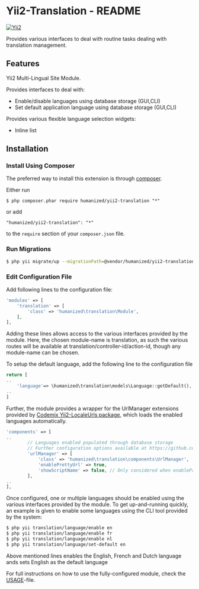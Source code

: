 # Yii2-Translation - README
[![Yii2](https://img.shields.io/badge/Powered_by-Yii_Framework-green.svg?style=flat)](http://www.yiiframework.com/)

Provides various interfaces to deal with routine tasks dealing with translation management.


## Features

Yii2 Multi-Lingual Site Module.
 
Provides interfaces to deal with: 
 * Enable/disable languages using database storage (GUI,CLI)
 * Set default application language using database storage (GUI,CLI)


Provides various flexible language selection widgets:
 * Inline list 


## Installation

### Install Using Composer

The preferred way to install this extension is through [composer](http://getcomposer.org/download/).

Either run

```
$ php composer.phar require humanized/yii2-translation "*"
```

or add

```
"humanized/yii2-translation": "*"
```

to the ```require``` section of your `composer.json` file.


### Run Migrations 

```bash
$ php yii migrate/up --migrationPath=@vendor/humanized/yii2-translation/migrations
```


### Edit Configuration File

Add following lines to the configuration file:

```php
'modules' => [
    'translation' => [
        'class' => 'humanized\translation\Module',
    ],
],
```

Adding these lines allows access to the various interfaces provided by the module. 
Here, the chosen module-name is translation, as such the various routes will be available at translation/controller-id/action-id, though any module-name can be chosen.

To setup the default language, add the following line to the configuration file


```php
return [
..
    'language'=> \humanized\translation\models\Language::getDefault(),
..
]
```


Further, the module provides a wrapper for the UrlManager extensions provided by [Codemix Yii2-LocaleUrls package](https://github.com/codemix/yii2-localeurls), which loads the enabled languages automatically.

```php
'components' => [
..
        // Languages enabled populated through database storage
        // Further configuration options available at https://github.com/codemix/yii2-localeurls 
        'urlManager' => [
            'class' => 'humanized\translation\components\UrlManager',
            'enablePrettyUrl' => true, 
            'showScriptName' => false, // Only considered when enablePrettyUrl is set to true
        ],
..
],
```

Once configured, one or multiple languages should be enabled using the various interfaces provided by the module. To get up-and-running quickly, an example is given to enable some languages using the CLI tool provided by the system:

```bash
$ php yii translation/language/enable en
$ php yii translation/language/enable fr
$ php yii translation/language/enable nl
$ php yii translation/language/set-default en 
```

Above mentioned lines enables the English, French and Dutch language ands sets English as the default language

For full instructions on how to use the fully-configured module, check the [USAGE](USAGE.md)-file.
